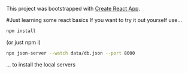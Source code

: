 This project was bootstrapped with [Create React App](https://github.com/facebook/create-react-app).

#Just learning some react basics
If you want to try it out yourself use...
```bash
npm install
```
(or just npm i)
```bash
npx json-server --watch data/db.json --port 8000 
```
... to install the local servers


